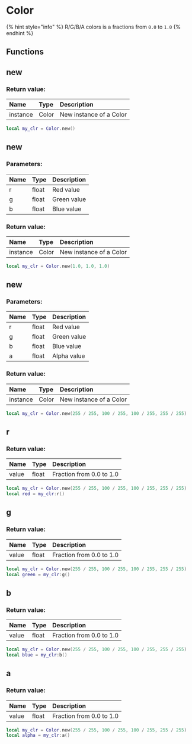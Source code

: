 # Color

{% hint style="info" %}
R/G/B/A colors is a fractions from `0.0` to `1.0`
{% endhint %}

## Functions

## new

### Return value:

| Name | Type | Description |
| :--- | :--- | :--- |
| instance | Color | New instance of a Color |

```lua
local my_clr = Color.new()
```

## new

### Parameters:

| Name | Type | Description |
| :--- | :--- | :--- |
| r | float | Red value |
| g | float | Green value |
| b | float | Blue value |

### Return value:

| Name | Type | Description |
| :--- | :--- | :--- |
| instance | Color | New instance of a Color |

```lua
local my_clr = Color.new(1.0, 1.0, 1.0)
```

## new

### Parameters:

| Name | Type | Description |
| :--- | :--- | :--- |
| r | float | Red value |
| g | float | Green value |
| b | float | Blue value |
| a | float | Alpha value |

### Return value:

| Name | Type | Description |
| :--- | :--- | :--- |
| instance | Color | New instance of a Color |

```lua
local my_clr = Color.new(255 / 255, 100 / 255, 100 / 255, 255 / 255)
```

## r

### Return value:

| Name | Type | Description |
| :--- | :--- | :--- |
| value | float | Fraction from 0.0 to 1.0 |

```lua
local my_clr = Color.new(255 / 255, 100 / 255, 100 / 255, 255 / 255)
local red = my_clr:r()
```

## g

### Return value:

| Name | Type | Description |
| :--- | :--- | :--- |
| value | float | Fraction from 0.0 to 1.0 |

```lua
local my_clr = Color.new(255 / 255, 100 / 255, 100 / 255, 255 / 255)
local green = my_clr:g()
```

## b

### Return value:

| Name | Type | Description |
| :--- | :--- | :--- |
| value | float | Fraction from 0.0 to 1.0 |

```lua
local my_clr = Color.new(255 / 255, 100 / 255, 100 / 255, 255 / 255)
local blue = my_clr:b()
```

## a

### Return value:

| Name | Type | Description |
| :--- | :--- | :--- |
| value | float | Fraction from 0.0 to 1.0 |

```lua
local my_clr = Color.new(255 / 255, 100 / 255, 100 / 255, 255 / 255)
local alpha = my_clr:a()
```

